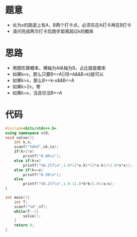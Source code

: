 # 题意
- 长为x的跑道上有A，B两个打卡点，必须先在A打卡再在B打卡
- 请问完成两次打卡后跑步距离超过k的概率
# 思路
- 用图形算概率，横轴为A纵轴为B，占比就是概率
- 如果k<x，那么只要B<=A||(B>A&&B\>k)就可以
- 如果k>x，那么B>=k-x&&B<=A
- 如果k>2x，寄
- 如果k=x，当且仅当B<=A
# 代码
```cpp
#include<bits/stdc++.h>
using namespace std;
void solve(){
    int k,x;
    scanf("%d%d",&k,&x);
    if(k>2*x)
        printf("0.00\n");
    else if(k>x)
        printf("%0.2lf\n",1.0*(2*x-k)*(2*x-k)/(2.0*x*x));
    else if(k==x)
        printf("0.50\n");
    else 
        printf("%0.2lf\n",1.0-(1.0*k*k/2.0)/x/x);
}

int main(){
    int T;
    scanf("%d",&T);
    while(T--){
        solve();
    }
    return 0;
}
```
